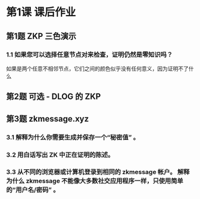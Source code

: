 # 第1课 课后作业

## 第1题 ZKP 三色演示
### 1.1 如果您可以选择任意节点对来检查，证明仍然是零知识吗？
如果是两个任意不相邻节点，它们之间的颜色似乎没有任何意义，因为证明不了什么

## 第2题 可选 - DLOG 的 ZKP


## 第3题 zkmessage.xyz
### 3.1 解释为什么你需要生成并保存一个“秘密值” 。
### 3.2 用白话写出 ZK 中正在证明的陈述。
### 3.3 从不同的浏览器或计算机登录到相同的 zkmessage 帐户。 解释为什么 zkmessage 不能像大多数社交应用程序一样，只使用简单的“用户名/密码” 。

